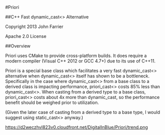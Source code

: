 #Priori

##C++ Fast dynamic_cast<> Alternative

Copyright 2013 John Farrier 

Apache 2.0 License

##Overview

Priori uses CMake to provide cross-platform builds. It does require a modern 
compiler (Visual C++ 2012 or GCC 4.7+) due to its use of C++11.

Priori is a special base class which facilitates a very fast dynamic_cast<>
alternative when dynamic_cast<> itself has shown to be a bottleneck. Specifically 
in the case where dynamic_cast<> from a base class to a derived class is impacting
performance, priori_cast<> costs 85% less than dynamic_cast<>.  When 
casting from a derived type to a base class, priori_cast<> costs about 4x more than
dynamic_cast, so the performance benefit should be weighed prior to utilization.

(Given the later case of casting from a derived type to a base type, I would suggest
using static_cast<> anyway.)

https://d2weczhvl823v0.cloudfront.net/DigitalInBlue/Priori/trend.png